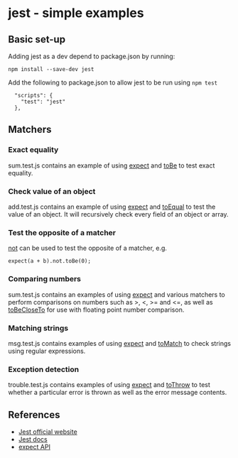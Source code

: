 # jest - simple examples

## Basic set-up

Adding jest as a dev depend to package.json by running:
```
npm install --save-dev jest
```

Add the following to package.json to allow jest to be run using ```npm test```
```
  "scripts": {
    "test": "jest"
  },
```

## Matchers

### Exact equality

sum.test.js contains an example of using [expect](https://jestjs.io/docs/en/expect#expectvalue) and [toBe](https://jestjs.io/docs/en/expect#tobevalue) to test exact equality.

### Check value of an object

add.test.js contains an example of using [expect](https://jestjs.io/docs/en/expect#expectvalue) and [toEqual](https://jestjs.io/docs/en/expect#toequalvalue) to test the value of an object. It will recursively check every field of an object or array.

### Test the opposite of a matcher

[not](https://jestjs.io/docs/en/expect#not) can be used to test the opposite of a matcher, e.g.
```
expect(a + b).not.toBe(0);
```

### Comparing numbers

sum.test.js contains an examples of using [expect](https://jestjs.io/docs/en/expect#expectvalue) and various matchers to perform comparisons on numbers such as >, <, >= and <=, as well as [toBeCloseTo](https://jestjs.io/docs/en/expect#tobeclosetonumber-numdigits) for use with floating point number comparison.

### Matching strings

msg.test.js contains examples of using [expect](https://jestjs.io/docs/en/expect#expectvalue) and [toMatch](https://jestjs.io/docs/en/expect#tomatchregexp--string) to check strings using regular expressions.

### Exception detection

trouble.test.js contains examples of using [expect](https://jestjs.io/docs/en/expect#expectvalue) and [toThrow](https://jestjs.io/docs/en/expect#tothrowerror) to
test whether a particular error is thrown as well as the error message contents.

## References

- [Jest official website](https://jestjs.io)
- [Jest docs](https://jestjs.io/docs/en/getting-started.html)
- [expect API](https://jestjs.io/docs/en/expect)